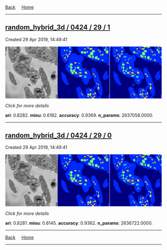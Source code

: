 
[Back](..)&nbsp;&nbsp;&nbsp;&nbsp;&nbsp;[Home](https://leapmanlab.github.io/snapshots)

---

<div class="summary"><a href="1"><h2>random_hybrid_3d / 0424 / 29 / 1</h2></a><p>Created 29 Apr 2019, 14:49:41
</p><a href="1"><img src="1/media/summary.png" align="center"></a><p>
<i>Click for more details</i>
</p></div>

**ari**: 0.8282. **miou**: 0.6182. **accuracy**: 0.9369. **n_params**: 2637058.0000. 

---

<div class="summary"><a href="0"><h2>random_hybrid_3d / 0424 / 29 / 0</h2></a><p>Created 29 Apr 2019, 14:49:41
</p><a href="0"><img src="0/media/summary.png" align="center"></a><p>
<i>Click for more details</i>
</p></div>

**ari**: 0.8281. **miou**: 0.6145. **accuracy**: 0.9362. **n_params**: 2636722.0000. 

---

[Back](..)&nbsp;&nbsp;&nbsp;&nbsp;&nbsp;[Home](https://leapmanlab.github.io/snapshots)

---